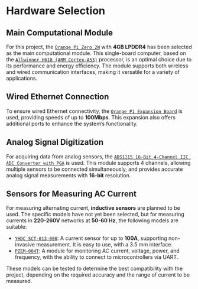 # Hardware Selection

## Main Computational Module

For this project, the [`Orange Pi Zero 2W`](http://www.orangepi.org/html/hardWare/computerAndMicrocontrollers/details/Orange-Pi-Zero-2W.html) with **4GB LPDDR4** has been selected as the main computational module. This single-board computer, based on the [`Allwinner H618 (ARM Cortex-A53)`](https://gadgetversus.com/processor/allwinner-h618-specs/) processor, is an optimal choice due to its performance and energy efficiency. The module supports both wireless and wired communication interfaces, making it versatile for a variety of applications.

## Wired Ethernet Connection

To ensure wired Ethernet connectivity, the [`Orange Pi Expansion Board`](http://www.orangepi.org/html/hardWare/computerAndMicrocontrollers/details/2W-expansion-board.html) is used, providing speeds of up to **100Mbps**. This expansion also offers additional ports to enhance the system’s functionality.

## Analog Signal Digitization

For acquiring data from analog sensors, the [`ADS1115 16-Bit 4-Channel IIC ADC Converter with PGA`](https://www.ti.com/product/ADS1115) is used. This module supports 4 channels, allowing multiple sensors to be connected simultaneously, and provides accurate analog signal measurements with **16-bit** resolution.

## Sensors for Measuring AC Current

For measuring alternating current, **inductive sensors** are planned to be used. The specific models have not yet been selected, but for measuring currents in **220-260V** networks at **50-60 Hz**, the following models are suitable:

- [`YHDC SCT-013-000`](https://innovatorsguru.com/sct-013-000/): A current sensor for up to **100A**, supporting non-invasive measurement. It is easy to use, with a 3.5 mm interface.
- [`PZEM-004T`](https://innovatorsguru.com/pzem-004t-v3/): A module for monitoring AC current, voltage, power, and frequency, with the ability to connect to microcontrollers via UART.

These models can be tested to determine the best compatibility with the project, depending on the required accuracy and the range of current to be measured.
